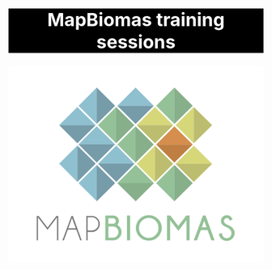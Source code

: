 
<div align="center">
    <h1 style="background-color:black;color:white;font-size:36px;"><strong>MapBiomas training sessions</strong></h1>
    <img align="center" src="./Princeton_University/Assets/mapbiomas-icon.png"/>
</div>